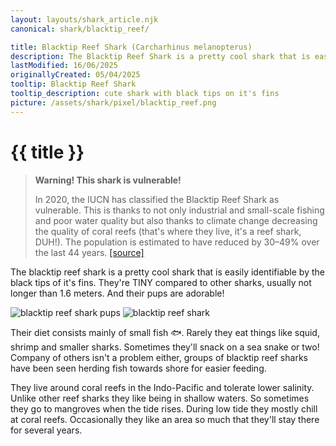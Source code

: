 ```yaml
---
layout: layouts/shark_article.njk
canonical: shark/blacktip_reef/

title: Blacktip Reef Shark (Carcharhinus melanopterus)
description: The Blacktip Reef Shark is a pretty cool shark that is easily identifiable by the black tips of it's fins.
lastModified: 16/06/2025
originallyCreated: 05/04/2025
tooltip: Blacktip Reef Shark
tooltip_description: cute shark with black tips on it's fins
picture: /assets/shark/pixel/blacktip_reef.png
---
```


# {{ title }}

<blockquote class="warning-bq">
    <strong>Warning! This shark is vulnerable!</strong>
    <p>
        In 2020, the IUCN has classified the Blacktip Reef Shark as vulnerable. This is thanks to not only industrial and small-scale fishing and poor water quality but also thanks to climate change decreasing the quality of coral reefs (that's where they live, it's a reef shark, DUH!). The population is estimated to have reduced by 30–49% over the last 44 years. <a href="https://www.iucnredlist.org/species/39375/58303674" target="_blank">[source]</a>
    </p>
</blockquote>

The blacktip reef shark is a pretty cool shark that is easily identifiable
by the black tips of it's fins. They're TINY compared to other sharks,
usually not longer than 1.6 meters. And their pups are adorable!

<section class="images-section">
  <img
    src="/assets/shark/blacktip_reef_pup.jpg"
    alt="blacktip reef shark pups"
  />

  <img src="/assets/shark/blacktip_reef.jpg" alt="blacktip reef shark" />
</section>

Their diet consists mainly of small fish 🐟. Rarely they eat things like
squid, shrimp and smaller sharks. Sometimes they'll snack on a sea snake or
two! Company of others isn't a problem either, groups of blacktip reef
sharks have been seen herding fish towards shore for easier feeding.

They live around coral reefs in the Indo-Pacific and tolerate lower
salinity. Unlike other reef sharks they like being in shallow waters. So
sometimes they go to mangroves when the tide rises. During low tide they
mostly chill at coral reefs. Occasionally they like an area so much that
they'll stay there for several years.

